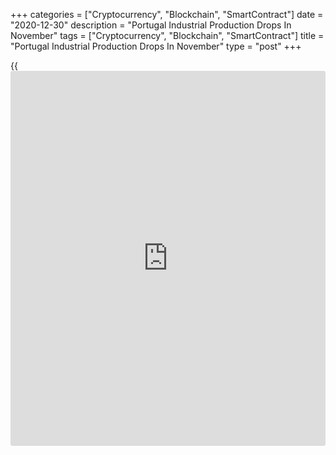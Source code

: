 +++
categories = ["Cryptocurrency", "Blockchain", "SmartContract"]
date = "2020-12-30"
description = "Portugal Industrial Production Drops In November"
tags = ["Cryptocurrency", "Blockchain", "SmartContract"]
title = "Portugal Industrial Production Drops In November"
type = "post"
+++

{{<iframe id="large-banner" src="https://www.bounty.group/#slide=10.0" width="100%" height="600" scrolling="no" style="border: 0px solid rgb(216, 221, 230); border-radius: 3px;">}}

Portugal's industrial production dropped for the first time four months
in November, figures from Statistics Portugal showed on Wednesday.

Industrial production decreased 3.6 percent year-on-year in November,
after a 0.4 percent increase in October.

Manufacturing output declined 2.1 percent yearly in November, following
a 1.5 percent fall in the previous month.

Energy output fell 10.3 percent annually in November and production of
investment goods fell 8.2 percent.

Meanwhile, production of intermediate goods increased by 1.1 percent.

On a monthly basis, industrial production fell 5.0 percent in November,
after a 1.2 percent rise in the preceding month.

For comments and feedback [contact](https://www.playgroundfx.com/contact/): editorial@rtt[news](https://www.letsplayfx.com/blog/forex-news-website/).com

[Economic News][1]

 **What parts of the world are seeing the best (and worst) economic
performances lately? Click[here][2] to check out our [Econ Scorecard][2]
and find out! See up-to-the-moment [ranking](https://www.playgroundfx.com/blog/crypto-exchange-ranking/)s for the best and worst
performers in [GDP][3], [unemployment rate][4], [inflation][5] and much
more.**

   1. www.rtt[news](https://www.letsplayfx.com/blog/forex-news-website/).com/Content/EconomicNews.aspx
   2. www.rtt[news](https://www.letsplayfx.com/blog/forex-news-website/).com/economic-scorecard/world-rank/unemployment-rate/highest-performance.aspx
   3. www.rtt[news](https://www.letsplayfx.com/blog/forex-news-website/).com/economic-scorecard/world-rank/GDP/highest-performance.aspx
   4. www.rtt[news](https://www.letsplayfx.com/blog/forex-news-website/).com/economic-scorecard/world-rank/unemployment-rate/lowest-performance.aspx
   5. www.rtt[news](https://www.letsplayfx.com/blog/forex-news-website/).com/economic-scorecard/world-rank/CPI/highest-performance.aspx